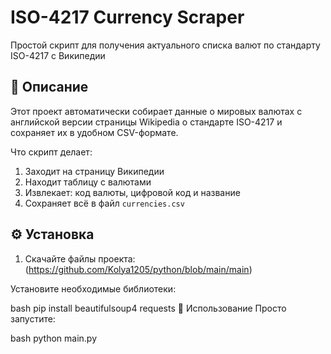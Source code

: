 
# ISO-4217 Currency Scraper 

Простой скрипт для получения актуального списка валют по стандарту ISO-4217 с Википедии

## 📝 Описание

Этот проект автоматически собирает данные о мировых валютах с английской версии страницы Wikipedia о стандарте ISO-4217 и сохраняет их в удобном CSV-формате.

Что скрипт делает:
1. Заходит на страницу Википедии
2. Находит таблицу с валютами
3. Извлекает: код валюты, цифровой код и название
4. Сохраняет всё в файл `currencies.csv`

## ⚙️ Установка

1. Скачайте файлы проекта:
(https://github.com/Kolya1205/python/blob/main/main)

Установите необходимые библиотеки:

bash
pip install beautifulsoup4 requests
🚀 Использование
Просто запустите:

bash
python main.py
